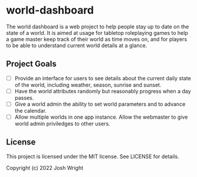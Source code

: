 # world-dashboard
The world dashboard is a web project to help people stay up to date on the state of a world.
It is aimed at usage for tabletop roleplaying games
to help a game master keep track of their world as time moves on,
and for players to be able to understand current world details at a glance.

## Project Goals
- [ ] Provide an interface for users to see details about the current daily state of the world,
including weather, season, sunrise and sunset.
- [ ] Have the world attributes randomly but reasonably progress when a day passes.
- [ ] Give a world admin the ability to set world parameters and to advance the calendar.
- [ ] Allow multiple worlds in one app instance.
Allow the webmaster to give world admin priviledges to other users.

## License
This project is licensed under the MIT license.
See LICENSE for details.

Copyright (c) 2022 Josh Wright
